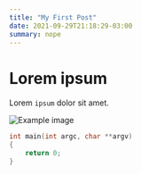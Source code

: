 ```yaml
---
title: "My First Post"
date: 2021-09-29T21:18:29-03:00
summary: nope
---
```


# Lorem ipsum

Lorem `ipsum` dolor sit amet.


![Example image](/index.jpg)


```c
int main(int argc, char **argv)
{
    return 0;
}
```

